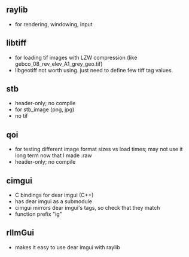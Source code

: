 ## raylib
- for rendering, windowing, input

## libtiff
- for loading tif images with LZW compression (like gebco_08_rev_elev_A1_grey_geo.tif)
- libgeotiff not worth using.  just need to define few tiff tag values.

## stb
- header-only; no compile
- for stb_image (png, jpg)
- no tif

## qoi
- for testing different image format sizes vs load times; may not use it long term now that I made .raw
- header-only; no compile

## cimgui
- C bindings for dear imgui (C++)
- has dear imgui as a submodule
- cimgui mirrors dear imgui's tags, so check that they match
- function prefix "ig"

## rlImGui
- makes it easy to use dear imgui with raylib

